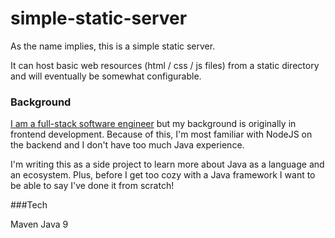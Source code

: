 # simple-static-server

As the name implies, this is a simple static server.

It can host basic web resources (html / css / js files) from a static directory and will eventually be somewhat configurable.


### Background

[I am a full-stack software engineer](https://grahammak.es) but my background is originally in frontend development. Because of this, I'm most familiar with NodeJS on the backend and I don't have too much Java experience.

I'm writing this as a side project to learn more about Java as a language and an ecosystem. Plus, before I get too cozy with a Java framework I want to be able to say I've done it from scratch!

###Tech

Maven
Java 9
